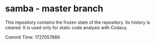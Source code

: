 # samba - master branch

This repository contains the frozen state of the repository.
Its history is cleared. It is used only for static code
analysis with Codacy.

Commit Time: 1727057886